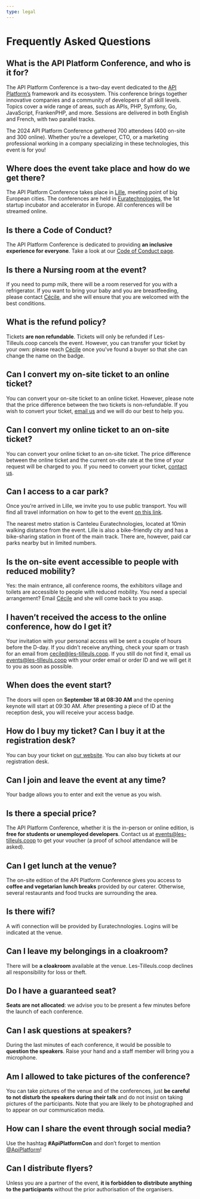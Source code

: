 ```yaml
---
type: legal
---
```


# Frequently Asked Questions

## What is the API Platform Conference, and who is it for?

The API Platform Conference is a two-day event dedicated to the [API Platform’s](https://api-platform.com/) framework and its ecosystem. This conference brings together innovative companies and a community of developers of all skill levels. Topics cover a wide range of areas, such as APIs, PHP, Symfony, Go, JavaScript, FrankenPHP, and more. Sessions are delivered in both English and French, with two parallel tracks.

The 2024 API Platform Conference gathered 700 attendees (400 on-site and 300 online). Whether you’re a developer, CTO, or a marketing professional working in a company specializing in these technologies, this event is for you!

## Where does the event take place and how do we get there?

The API Platform Conference takes place in [Lille](https://en.lilletourism.com/), meeting point of big European cities. The conferences are held in [Euratechnologies](https://www.euratechnologies.com/), the 1st startup incubator and accelerator in Europe. All conferences will be streamed online.

## Is there a Code of Conduct?

The API Platform Conference is dedicated to providing **an inclusive experience for everyone**. Take a look at our [Code of Conduct page](/con/2025/code-of-conduct/).

## Is there a Nursing room at the event?

If you need to pump milk, there will be a room reserved for you with a refrigerator. If you want to bring your baby and you are breastfeeding, please contact [Cécile](mailto:cecile@les-tilleuls.coop), and she will ensure that you are welcomed with the best conditions.

## What is the refund policy?

Tickets **are non refundable**. Tickets will only be refunded if Les-Tilleuls.coop cancels the event. However, you can transfer your ticket by your own: please reach [Cécile](mailto:cecile@les-tilleuls.coop) once you've found a buyer so that she can change the name on the badge.

## Can I convert my on-site ticket to an online ticket?

You can convert your on-site ticket to an online ticket. However, please note that the price difference between the two tickets is non-refundable. If you wish to convert your ticket, [email us](mailto:events@les-tilleuls.coop) and we will do our best to help you.

## Can I convert my online ticket to an on-site ticket?

You can convert your online ticket to an on-site ticket. The price difference between the online ticket and the current on-site rate at the time of your request will be charged to you. If you need to convert your ticket, [contact us](mailto:events@les-tilleuls.coop).

## Can I access to a car park?

Once you’re arrived in Lille, we invite you to use public transport. You will find all travel information on how to get to the event [on this link](#venue).

The nearest metro station is Canteleu Euratechnologies, located at 10min walking distance from the event. Lille is also a bike-friendly city and has a bike-sharing station in front of the main track. There are, however, paid car parks nearby but in limited numbers.

## Is the on-site event accessible to people with reduced mobility?

Yes: the main entrance, all conference rooms, the exhibitors village and toilets are accessible to people with reduced mobility. You need a special arrangement? Email [Cécile](mailto:cecile@les-tilleuls.coop) and she will come back to you asap.

## I haven’t received the access to the online conference, how do I get it?

Your invitation with your personal access will be sent a couple of hours before the D-day. If you didn’t receive anything, check your spam or trash for an email from <cecile@les-tilleuls.coop>. If you still do not find it, email us <events@les-tilleuls.coop> with your order email or order ID and we will get it to you as soon as possible.

## When does the event start?

The doors will open on **September 18 at 08:30 AM** and the opening keynote will start at 09:30 AM. After presenting a piece of ID at the reception desk, you will receive your access badge.

## How do I buy my ticket? Can I buy it at the registration desk?

You can buy your ticket on [our website](#pricing). You can also buy tickets at our registration desk.

## Can I join and leave the event at any time?

Your badge allows you to enter and exit the venue as you wish.

## Is there a special price?

The API Platform Conference, whether it is the in-person or online edition, is **free for students or unemployed developers**. Contact us at <events@les-tilleuls.coop> to get your voucher (a proof of school attendance will be asked).

## Can I get lunch at the venue?

The on-site edition of the API Platform Conference gives you access to **coffee and vegetarian lunch breaks** provided by our caterer. Otherwise, several restaurants and food trucks are surrounding the area.

## Is there wifi?

A wifi connection will be provided by Euratechnologies. Logins will be indicated at the venue.

## Can I leave my belongings in a cloakroom?

There will be **a cloakroom** available at the venue. Les-Tilleuls.coop declines all responsibility for loss or theft.

## Do I have a guaranteed seat?

**Seats are not allocated**: we advise you to be present a few minutes before the launch of each conference.

## Can I ask questions at speakers?

During the last minutes of each conference, it would be possible to **question the speakers**. Raise your hand and a staff member will bring you a microphone.

## Am I allowed to take pictures of the conference?

You can take pictures of the venue and of the conferences, just **be careful to not disturb the speakers during their talk** and do not insist on taking pictures of the participants. Note that you are likely to be photographed and to appear on our communication media.

## How can I share the event through social media?

Use the hashtag **#ApiPlatformCon** and don’t forget to mention [@ApiPlatform](https://twitter.com/ApiPlatform)!

## Can I distribute flyers?

Unless you are a partner of the event, **it is forbidden to distribute anything to the participants** without the prior authorisation of the organisers.
